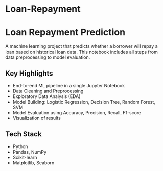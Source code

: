 # Loan-Repayment

# Loan Repayment Prediction

A machine learning project that predicts whether a borrower will repay a loan based on historical loan data. This notebook includes all steps from data preprocessing to model evaluation.

## Key Highlights

- End-to-end ML pipeline in a single Jupyter Notebook
- Data Cleaning and Preprocessing
- Exploratory Data Analysis (EDA)
- Model Building: Logistic Regression, Decision Tree, Random Forest, SVM
- Model Evaluation using Accuracy, Precision, Recall, F1-score
- Visualization of results

## Tech Stack

- Python
- Pandas, NumPy
- Scikit-learn
- Matplotlib, Seaborn

